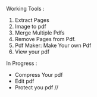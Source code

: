 
Working Tools :

1. Extract Pages
2. Image to pdf
3. Merge Multiple Pdfs
4. Remove Pages from Pdf.
5. Pdf Maker: Make Your own Pdf
6. View your pdf

In Progress : 
 - Compress Your pdf
 - Edit pdf
 - Protect you pdf
 //